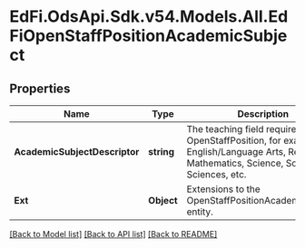 # EdFi.OdsApi.Sdk.v54.Models.All.EdFiOpenStaffPositionAcademicSubject

## Properties

Name | Type | Description | Notes
------------ | ------------- | ------------- | -------------
**AcademicSubjectDescriptor** | **string** | The teaching field required for the OpenStaffPosition, for example English/Language Arts, Reading, Mathematics, Science, Social Sciences, etc. | 
**Ext** | **Object** | Extensions to the OpenStaffPositionAcademicSubject entity. | [optional] 

[[Back to Model list]](../README.md#documentation-for-models) [[Back to API list]](../README.md#documentation-for-api-endpoints) [[Back to README]](../README.md)

